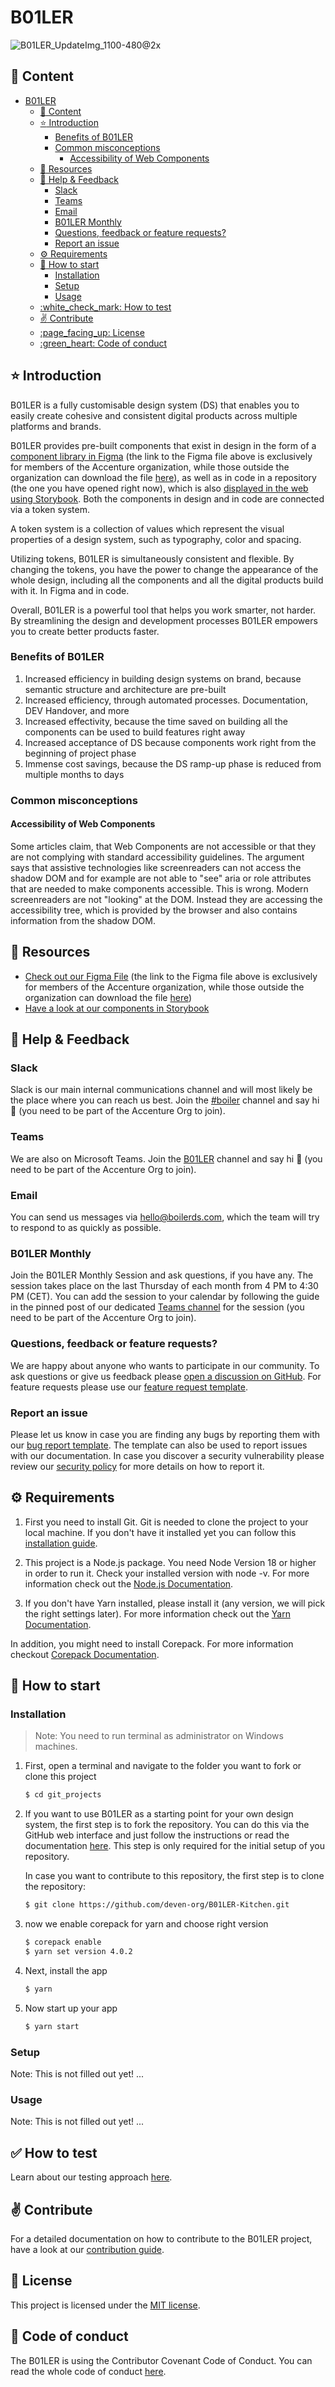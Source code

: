 # B01LER

![B01LER_UpdateImg_1100-480@2x](https://github.com/deven-org/B01LER-Kitchen/assets/122102805/bae176fa-d423-4353-9805-c4e9e4c29ba1)


## :page_with_curl: Content

- [B01LER](#b01ler)
  - [:page_with_curl: Content](#page_with_curl-content)
  - [:star: Introduction](#star-introduction)
    - [Benefits of B01LER](#benefits-of-b01ler)
    - [Common misconceptions](#common-misconceptions)
      - [Accessibility of Web Components](#accessibility-of-web-components)
  - [:art: Resources](#art-resources)
  - [:tipping_hand_person: Help & Feedback](#tipping_hand_person-help--feedback)
    - [Slack](#slack)
    - [Teams](#teams)
    - [Email](#email)
    - [B01LER Monthly](#b01ler-monthly)
    - [Questions, feedback or feature requests?](#questions-feedback-or-feature-requests)
    - [Report an issue](#report-an-issue)
  - [:gear: Requirements](#gear-requirements)
  - [:rocket: How to start](#rocket-how-to-start)
    - [Installation](#installation)
    - [Setup](#setup)
    - [Usage](#usage)
  - [:white\_check\_mark: How to test](#white_check_mark-how-to-test)
  - [:v: Contribute](#v-contribute)
  - [:page\_facing\_up: License](#page_facing_up-license)
  - [:green\_heart: Code of conduct](#green_heart-code-of-conduct)


## :star: Introduction
B01LER is a fully customisable design system (DS) that enables you to easily create cohesive and consistent digital products across multiple platforms and brands.

B01LER provides pre-built components that exist in design in the form of a [component library in Figma](https://www.figma.com/file/zPHgVJFeLAhdM4MdOymhPb/B01LER--%5Bv0.1---alpha-release%5D?type=design&node-id=8941%3A1818&mode=design&t=owVepZzAwdrehnmL-1) (the link to the Figma file above is exclusively for members of the Accenture organization, while those outside the organization can download the file [here](https://boilerds.com/boilerds/B01LER-v1-alpha%20release.fig)), as well as in code in a repository (the one you have opened right now), which is also [displayed in the web using Storybook](https://b01ler.onrender.com/). Both the components in design and in code are connected via a token system.

A token system is a collection of values which represent the visual properties of a design system, such as typography, color and spacing.

Utilizing tokens, B01LER is simultaneously consistent and flexible. By changing the tokens, you have the power to change the appearance of the whole design, including all the components and all the digital products build with it. In Figma and in code.

Overall, B01LER is a powerful tool that helps you work smarter, not harder. By streamlining the design and development processes B01LER empowers you to create better products faster.

### Benefits of B01LER
1. Increased efficiency in building design systems on brand, because semantic structure and architecture are pre-built
2. Increased efficiency, through automated processes. Documentation, DEV Handover, and more
3. Increased effectivity, because the time saved on building all the components can be used to build features right away
4. Increased acceptance of DS because components work right from the beginning of project phase
5. Immense cost savings, because the DS ramp-up phase is reduced from multiple months to days

### Common misconceptions
#### Accessibility of Web Components
Some articles claim, that Web Components are not accessible or that they are not complying with standard accessibility guidelines. The argument says that assistive technologies like screenreaders can not access the shadow DOM and for example are not able to "see" aria or role attributes that are needed to make components accessible. This is wrong. Modern screenreaders are not "looking" at the DOM. Instead they are accessing the accessibility tree, which is provided by the browser and also contains information from the shadow DOM.


## :art: Resources
- [Check out our Figma File](https://www.figma.com/file/zPHgVJFeLAhdM4MdOymhPb/B01LER--%5Bv0.1---alpha-release%5D?type=design&node-id=8941%3A1818&mode=design&t=owVepZzAwdrehnmL-1) (the link to the Figma file above is exclusively for members of the Accenture organization, while those outside the organization can download the file [here](https://boilerds.com/boilerds/B01LER-v1-alpha%20release.fig))
- [Have a look at our components in Storybook](https://b01ler.onrender.com/)


## :tipping_hand_person: Help & Feedback
### Slack
Slack is our main internal communications channel and will most likely be the place where you can reach us best. Join the 
[#boiler](https://song-asg.slack.com/archives/C062PQ9DJTD) channel and say hi 👋 (you need to be part of the Accenture 
Org to join).

### Teams
We are also on Microsoft Teams. Join the [B01LER](https://teams.microsoft.com/l/team/19%3ABvYMwUq382hbRn7dJyucR3DN4KORS1HjIZl3n5GqE9k1%40thread.tacv2/conversations?groupId=2d176fa2-6d3a-4c70-a986-d05b5977678f&tenantId=e0793d39-0939-496d-b129-198edd916feb) channel and say hi 👋 (you need to be part of the Accenture 
Org to join).

### Email
You can send us messages via [hello@boilerds.com](mailto:hello@boilerds.com), which the team will try to respond 
to as quickly as possible.

### B01LER Monthly
Join the B01LER Monthly Session and ask questions, if you have any. The session takes place on the last Thursday of 
each month from 4 PM to 4:30 PM (CET). You can add the session to your calendar by following the guide in the pinned 
post of our dedicated [Teams channel](https://teams.microsoft.com/l/channel/19%3Aca0a1284d8b34c62b80e983ca3af7934%40thread.tacv2/Monthly%20Session?groupId=2d176fa2-6d3a-4c70-a986-d05b5977678f&tenantId=e0793d39-0939-496d-b129-198edd916feb) for the session (you need to be part of the Accenture Org to join).

### Questions, feedback or feature requests?
We are happy about anyone who wants to participate in our community. To ask questions or give us feedback please [open a discussion on GitHub](https://github.com/deven-org/B01LER-Kitchen/discussions). For feature requests please use our [feature request template](https://github.com/deven-org/B01LER-Kitchen/issues/new?assignees=&labels=%F0%9F%9A%A8+new%3A%3Aenhancement&projects=deven-org%2F3&template=2_feature_request.yaml&title=%5BFeature+Request%5D%3A+).

### Report an issue
Please let us know in case you are finding any bugs by reporting them with our [bug report template](https://github.com/deven-org/B01LER-Kitchen/issues/new?assignees=&labels=%F0%9F%9A%A8+new%3A%3Abug&projects=deven-org%2F3&template=1_bug_report.yaml&title=%5BBug%5D%3A+). The template can also be used to report issues with our documentation.
In case you discover a security vulnerability please review our [security policy](https://github.com/deven-org/B01LER-Kitchen/security/policy) for more details on how to report it.


## :gear: Requirements
1. First you need to install Git. Git is needed to clone the project to your local machine. If you don't have it installed yet you can follow this [installation guide](https://git-scm.com/book/en/v2/Getting-Started-Installing-Git).

2. This project is a Node.js package. You need Node Version 18 or higher in order to run it. Check your installed version with node -v. For more information check out the [Node.js Documentation](https://nodejs.org/en/docs/).

3. If you don't have Yarn installed, please install it (any version, we will pick the right settings later). For more information check out the [Yarn Documentation](https://classic.yarnpkg.com/en/docs). 

In addition, you might need to install Corepack. For more information checkout [Corepack Documentation](https://nodejs.org/api/corepack.html).


## :rocket: How to start

### Installation
> Note: You need to run terminal as administrator on Windows machines.

1. First, open a terminal and navigate to the folder you want to fork or clone this project

   ```sh
   $ cd git_projects
   ```

2. If you want to use B01LER as a starting point for your own design system, the first step is to fork the repository. You can do this via the GitHub web interface and just follow the instructions or read the documentation [here](https://docs.github.com/en/pull-requests/collaborating-with-pull-requests/working-with-forks/fork-a-repo). This step is only required for the initial setup of you repository.

   In case you want to contribute to this repository, the first step is to clone the repository:

   ```sh
   $ git clone https://github.com/deven-org/B01LER-Kitchen.git
   ```

3. now we enable corepack for yarn and choose right version

   ```sh
   $ corepack enable
   $ yarn set version 4.0.2
   ```

4. Next, install the app

   ```sh
   $ yarn
   ```

5. Now start up your app

   ```sh
   $ yarn start
   ```

### Setup
Note: This is not filled out yet!
...

### Usage
Note: This is not filled out yet!
...


## :white_check_mark: How to test
Learn about our testing approach [here](./doc/TESTING.md).


## :v: Contribute
For a detailed documentation on how to contribute to the B01LER project, have a look at our [contribution guide](./CONTRIBUTING.md).


## :page_facing_up: License
This project is licensed under the [MIT license](./LICENSE.md).


## :green_heart: Code of conduct
The B01LER is using the Contributor Covenant Code of Conduct. You can read the whole code of conduct [here](./CODE_OF_CONDUCT.md).

